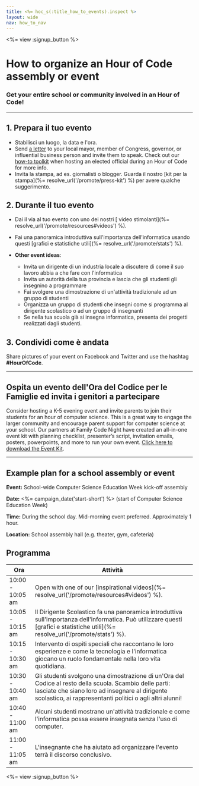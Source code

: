 ```yaml
---
title: <%= hoc_s(:title_how_to_events).inspect %>
layout: wide
nav: how_to_nav
---
```

<%= view :signup_button %>

# How to organize an Hour of Code assembly or event

### Get your entire school or community involved in an Hour of Code!

* * *

## 1. Prepara il tuo evento

- Stabilisci un luogo, la data e l'ora.
- Send [a letter](https://hourofcode.com/promote/resources#sample-emails) to your local mayor, member of Congress, governor, or influential business person and invite them to speak. Check out our [how-to toolkit](%=localized_file('/files/elected-official.pdf')%) when hosting an elected official during an Hour of Code for more info.
- Invita la stampa, ad es. giornalisti o blogger. Guarda il nostro [kit per la stampa](%= resolve_url('/promote/press-kit') %) per avere qualche suggerimento.

## 2. Durante il tuo evento

- Dai il via al tuo evento con uno dei nostri [ video stimolanti](%= resolve_url('/promote/resources#videos') %).
- Fai una panoramica introduttiva sull'importanza dell'informatica usando questi [grafici e statistiche utili](%= resolve_url('/promote/stats') %).   
      
    
- **Other event ideas**: 
    - Invita un dirigente di un industria locale a discutere di come il suo lavoro abbia a che fare con l'informatica
    - Invita un autorità della tua provincia e lascia che gli studenti gli insegnino a programmare
    - Fai svolgere una dimostrazione di un'attività tradizionale ad un gruppo di studenti
    - Organizza un gruppo di studenti che insegni come si programma al dirigente scolastico o ad un gruppo di insegnanti
    - Se nella tua scuola già si insegna informatica, presenta dei progetti realizzati dagli studenti.

## 3. Condividi come è andata

Share pictures of your event on Facebook and Twitter and use the hashtag **#HourOfCode**.

* * *

## Ospita un evento dell'Ora del Codice per le Famiglie ed invita i genitori a partecipare

Consider hosting a K-5 evening event and invite parents to join their students for an hour of computer science. This is a great way to engage the larger community and encourage parent support for computer science at your school. Our partners at Family Code Night have created an all-in-one event kit with planning checklist, presenter’s script, invitation emails, posters, powerpoints, and more to run your own event. [Click here to download the Event Kit](http://www.familycodenight.org/DownloadCodeDotOrg.html).

* * *

## Example plan for a school assembly or event

**Event:** School-wide Computer Science Education Week kick-off assembly

**Date:** <%= campaign_date('start-short') %> (start of Computer Science Education Week)

**Time:** During the school day. Mid-morning event preferred. Approximately 1 hour.

**Location:** School assembly hall (e.g. theater, gym, cafeteria)

## Programma

| Ora              | Attività                                                                                                                                                                                                               |
| ---------------- | ---------------------------------------------------------------------------------------------------------------------------------------------------------------------------------------------------------------------- |
| 10:00 - 10:05 am | Open with one of our [inspirational videos](%= resolve_url('/promote/resources#videos') %).                                                                                                                            |
| 10:05 - 10:15 am | Il Dirigente Scolastico fa una panoramica introduttiva sull'importanza dell'informatica. Può utilizzare questi [grafici e statistiche utili](%= resolve_url('/promote/stats') %).                                      |
| 10:15 - 10:30 am | Intervento di ospiti speciali che raccontano le loro esperienze e come la tecnologia e l'informatica giocano un ruolo fondamentale nella loro vita quotidiana.                                                         |
| 10:30 - 10:40 am | Gli studenti svolgono una dimostrazione di un'Ora del Codice al resto della scuola. Scambio delle parti: lasciate che siano loro ad insegnare al dirigente scolastico, ai rappresentanti politici o agli altri alunni! |
| 10:40 - 11:00 am | Alcuni studenti mostrano un'attività tradizionale e come l'informatica possa essere insegnata senza l'uso di computer.                                                                                                 |
| 11:00 - 11:05 am | L'insegnante che ha aiutato ad organizzare l'evento terrà il discorso conclusivo.                                                                                                                                      |

<%= view :signup_button %>